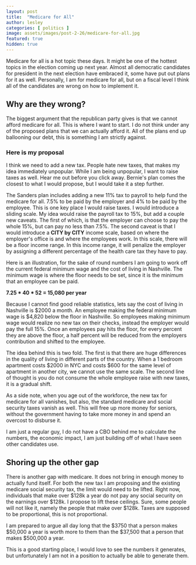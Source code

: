```yaml
---
layout: post
title:  "Medicare for All"
author: lesley
categories: [ politics ]
image: assets/images/post-2-26/medicare-for-all.jpg
featured: true
hidden: true
---
```


Medicare for all is a hot topic these days. It might be one of the hottest topics in the election coming up next year. Almost all democratic candidates for president in the next election have embraced it, some have put out plans for it as well. Personally, I am for medicare for all, but on a fiscal level I think all of the candidates are wrong on how to implement it. 

## Why are they wrong?

The biggest argument that the republican party gives is that we cannot afford medicare for all. This is where I want to start. I do not think under any of the proposed plans that we can actually afford it. All of the plans end up ballooning our debt, this is something I am strictly against. 

### Here is my proposal

I think we need to add a new tax. People hate new taxes, that makes my idea immediately unpopular. While I am being unpopular, I want to raise taxes as well. Hear me out before you click away. Bernie's plan comes the closest to what I would propose, but I would take it a step further.

The Sanders plan includes adding a new 11% tax to payroll to help fund the medicare for all. 7.5% to be paid by the employer and 4% to be paid by the employee. This is one key place I would raise taxes. I would introduce a sliding scale.  My idea would raise the payroll tax to 15%, but add a couple new caveats. The first of which, is that the employer can choose to pay the whole 15%, but can pay no less than 7.5%. The second caveat is that I would introduce a **CITY by CITY** income scale, based on where the employer's office is and where the employees work. In this scale, there will be a floor income range. In this income range, it will penalize the employer by assigning a different percentage of the health care tax they have to pay. 

Here is an illustration, for the sake of round numbers I am going to work off the current federal minimum wage and the cost of living in Nashville. The minimum wage is where the floor needs to be set, since it is the minimum that an employee can be paid. 

**7.25 * 40 * 52 = 15,080 per year** 

Because I cannot find good reliable statistics, lets say the cost of living in Nashville is $2000 a month. An employee making the federal minimum wage is $4,820 below the floor in Nashville. So employees making minimum wage would realize no new tax on their checks, instead the employer would pay the full 15%. Once an employees pay hits the floor, for every percent they are above the floor, a half percent will be reduced from the employers contribution and shifted to the employee. 

The idea behind this is two fold. The first is that there are huge differences in the quality of living in different parts of the country. When a 1 bedroom apartment costs $2000 in NYC and costs $600 for the same level of apartment in another city, we cannot use the same scale. The second line of thought is you do not consume the whole employee raise with new taxes, it is a gradual shift. 

As a side note, when you age out of the workforce, the new tax for medicare for all vanishes, but also, the standard medicare and social security taxes vanish as well. This will free up more money for seniors, without the government having to take more money in and spend an overcost to disburse it. 

I am just a regular guy, I do not have a CBO behind me to calculate the numbers, the economic impact, I am just building off of what I have seen other candidates use. 


## Shoring up the other gap

There is another gap with medicare. It does not bring in enough money to actually fund itself. For both the new tax I am proposing and the existing medicare social security tax, the limit would need to be lifted. Right now, individuals that make over $128k a year do not pay any social security on the earnings over $128k. I propose to lift these ceilings. Sure, some people will not like it, namely the people that make over $128k. Taxes are supposed to be proportional, this is not proportional. 

I am prepared to argue all day long that the $3750 that a person makes $50,000 a year is worth more to them than the $37,500 that a person that makes $500,000 a year. 


This is a good starting place, I would love to see the numbers it generates, but unfortunately I am not in a position to actually be able to generate them.  
